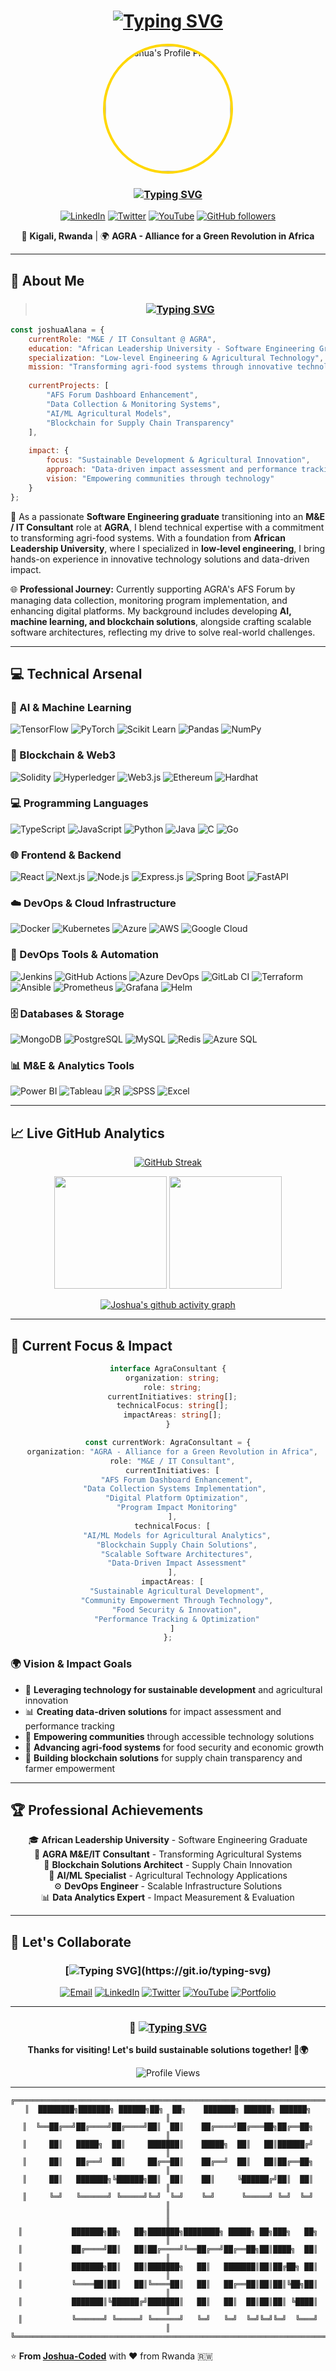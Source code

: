 <div align="center">
  
# [![Typing SVG](https://readme-typing-svg.herokuapp.com?font=Fira+Code&weight=600&size=28&duration=3000&pause=1000&color=FFD700&center=true&vCenter=true&multiline=true&width=800&height=100&lines=Hi+there%2C+I'm+Joshua+Alana!+%F0%9F%91%8B;M%26E+%2F+IT+Consultant+%40+AGRA+%F0%9F%8C%B1)](https://git.io/typing-svg)

<img src="https://github.com/Joshua-Coded.png" alt="Joshua's Profile Picture" width="200" height="200" style="border-radius: 50%; border: 4px solid #FFD700;" />

### [![Typing SVG](https://readme-typing-svg.herokuapp.com?font=Fira+Code&size=18&duration=2000&pause=1000&color=FFD700&center=true&vCenter=true&width=800&lines=Software+Engineering+Enthusiast+%7C+Blockchain+Engineer;AI%2FML+Specialist+%7C+DevOps+Engineer+%7C+M%26E+Consultant;Transforming+Agri-Food+Systems+Through+Technology+%F0%9F%8C%8D)](https://git.io/typing-svg)

[![LinkedIn](https://img.shields.io/badge/LinkedIn-0077B5?style=for-the-badge&logo=linkedin&logoColor=white)](https://www.linkedin.com/in/joshua-alana-5760b3196/)
[![Twitter](https://img.shields.io/badge/Twitter-1DA1F2?style=for-the-badge&logo=twitter&logoColor=white)](https://twitter.com/devjosh2023)
[![YouTube](https://img.shields.io/badge/YouTube-FF0000?style=for-the-badge&logo=youtube&logoColor=white)](https://youtube.com/@devjosh2023)
[![GitHub followers](https://img.shields.io/github/followers/Joshua-Coded?style=for-the-badge&color=FFD700&labelColor=000000)](https://github.com/Joshua-Coded)

📍 **Kigali, Rwanda** | 🌍 **AGRA - Alliance for a Green Revolution in Africa**

</div>

---

## 🌟 About Me

<div align="center">

> ### [![Typing SVG](https://readme-typing-svg.herokuapp.com?font=Fira+Code&size=16&duration=4000&pause=2000&color=FFD700&center=true&vCenter=true&width=600&lines=%22Turning+tech+into+tools+for+a+better+tomorrow.%22)](https://git.io/typing-svg)

</div>

```javascript
const joshuaAlana = {
    currentRole: "M&E / IT Consultant @ AGRA",
    education: "African Leadership University - Software Engineering Graduate",
    specialization: "Low-level Engineering & Agricultural Technology",
    mission: "Transforming agri-food systems through innovative technology solutions",
    
    currentProjects: [
        "AFS Forum Dashboard Enhancement",
        "Data Collection & Monitoring Systems", 
        "AI/ML Agricultural Models",
        "Blockchain for Supply Chain Transparency"
    ],
    
    impact: {
        focus: "Sustainable Development & Agricultural Innovation",
        approach: "Data-driven impact assessment and performance tracking",
        vision: "Empowering communities through technology"
    }
};
```

🌱 As a passionate **Software Engineering graduate** transitioning into an **M&E / IT Consultant** role at **AGRA**, I blend technical expertise with a commitment to transforming agri-food systems. With a foundation from **African Leadership University**, where I specialized in **low-level engineering**, I bring hands-on experience in innovative technology solutions and data-driven impact.

🌐 **Professional Journey:** Currently supporting AGRA's AFS Forum by managing data collection, monitoring program implementation, and enhancing digital platforms. My background includes developing **AI, machine learning, and blockchain solutions**, alongside crafting scalable software architectures, reflecting my drive to solve real-world challenges.

---

## 💻 Technical Arsenal

### 🤖 AI & Machine Learning
![TensorFlow](https://img.shields.io/badge/TensorFlow-FF6F00?style=for-the-badge&logo=tensorflow&logoColor=white)
![PyTorch](https://img.shields.io/badge/PyTorch-EE4C2C?style=for-the-badge&logo=pytorch&logoColor=white)
![Scikit Learn](https://img.shields.io/badge/scikit_learn-F7931E?style=for-the-badge&logo=scikit-learn&logoColor=white)
![Pandas](https://img.shields.io/badge/Pandas-2C2D72?style=for-the-badge&logo=pandas&logoColor=white)
![NumPy](https://img.shields.io/badge/numpy-%23013243.svg?style=for-the-badge&logo=numpy&logoColor=white)

### 🔗 Blockchain & Web3
![Solidity](https://img.shields.io/badge/Solidity-363636?style=for-the-badge&logo=solidity&logoColor=white)
![Hyperledger](https://img.shields.io/badge/hyperledger-2F3134?style=for-the-badge&logo=hyperledger&logoColor=white)
![Web3.js](https://img.shields.io/badge/Web3.js-F16822?style=for-the-badge&logo=web3.js&logoColor=white)
![Ethereum](https://img.shields.io/badge/Ethereum-3C3C3D?style=for-the-badge&logo=ethereum&logoColor=white)
![Hardhat](https://img.shields.io/badge/Hardhat-FFF100?style=for-the-badge&logo=hardhat&logoColor=black)

### 💻 Programming Languages
![TypeScript](https://img.shields.io/badge/TypeScript-007ACC?style=for-the-badge&logo=typescript&logoColor=white)
![JavaScript](https://img.shields.io/badge/JavaScript-F7DF1E?style=for-the-badge&logo=javascript&logoColor=black)
![Python](https://img.shields.io/badge/Python-3776AB?style=for-the-badge&logo=python&logoColor=white)
![Java](https://img.shields.io/badge/Java-ED8B00?style=for-the-badge&logo=java&logoColor=white)
![C](https://img.shields.io/badge/C-00599C?style=for-the-badge&logo=c&logoColor=white)
![Go](https://img.shields.io/badge/Go-00ADD8?style=for-the-badge&logo=go&logoColor=white)

### 🌐 Frontend & Backend
![React](https://img.shields.io/badge/React-20232A?style=for-the-badge&logo=react&logoColor=61DAFB)
![Next.js](https://img.shields.io/badge/Next.js-000000?style=for-the-badge&logo=next.js&logoColor=white)
![Node.js](https://img.shields.io/badge/Node.js-43853D?style=for-the-badge&logo=node.js&logoColor=white)
![Express.js](https://img.shields.io/badge/Express.js-404D59?style=for-the-badge)
![Spring Boot](https://img.shields.io/badge/Spring_Boot-6DB33F?style=for-the-badge&logo=spring-boot&logoColor=white)
![FastAPI](https://img.shields.io/badge/FastAPI-005571?style=for-the-badge&logo=fastapi)

### ☁️ DevOps & Cloud Infrastructure
![Docker](https://img.shields.io/badge/Docker-2496ED?style=for-the-badge&logo=docker&logoColor=white)
![Kubernetes](https://img.shields.io/badge/Kubernetes-326CE5?style=for-the-badge&logo=kubernetes&logoColor=white)
![Azure](https://img.shields.io/badge/Microsoft_Azure-0089D0?style=for-the-badge&logo=microsoft-azure&logoColor=white)
![AWS](https://img.shields.io/badge/AWS-232F3E?style=for-the-badge&logo=amazon-aws&logoColor=white)
![Google Cloud](https://img.shields.io/badge/Google_Cloud-4285F4?style=for-the-badge&logo=google-cloud&logoColor=white)

### 🔧 DevOps Tools & Automation
![Jenkins](https://img.shields.io/badge/Jenkins-D24939?style=for-the-badge&logo=jenkins&logoColor=white)
![GitHub Actions](https://img.shields.io/badge/GitHub_Actions-2088FF?style=for-the-badge&logo=github-actions&logoColor=white)
![Azure DevOps](https://img.shields.io/badge/Azure_DevOps-0078D4?style=for-the-badge&logo=azure-devops&logoColor=white)
![GitLab CI](https://img.shields.io/badge/GitLab_CI-FC6D26?style=for-the-badge&logo=gitlab&logoColor=white)
![Terraform](https://img.shields.io/badge/Terraform-623CE4?style=for-the-badge&logo=terraform&logoColor=white)
![Ansible](https://img.shields.io/badge/Ansible-EE0000?style=for-the-badge&logo=ansible&logoColor=white)
![Prometheus](https://img.shields.io/badge/Prometheus-E6522C?style=for-the-badge&logo=prometheus&logoColor=white)
![Grafana](https://img.shields.io/badge/Grafana-F46800?style=for-the-badge&logo=grafana&logoColor=white)
![Helm](https://img.shields.io/badge/Helm-0F1689?style=for-the-badge&logo=helm&logoColor=white)

### 🗄️ Databases & Storage
![MongoDB](https://img.shields.io/badge/MongoDB-4EA94B?style=for-the-badge&logo=mongodb&logoColor=white)
![PostgreSQL](https://img.shields.io/badge/PostgreSQL-316192?style=for-the-badge&logo=postgresql&logoColor=white)
![MySQL](https://img.shields.io/badge/MySQL-00000F?style=for-the-badge&logo=mysql&logoColor=white)
![Redis](https://img.shields.io/badge/Redis-DC382D?style=for-the-badge&logo=redis&logoColor=white)
![Azure SQL](https://img.shields.io/badge/Azure_SQL-0078D4?style=for-the-badge&logo=microsoft-sql-server&logoColor=white)

### 📊 M&E & Analytics Tools
![Power BI](https://img.shields.io/badge/Power_BI-F2C811?style=for-the-badge&logo=power-bi&logoColor=white)
![Tableau](https://img.shields.io/badge/Tableau-E97627?style=for-the-badge&logo=tableau&logoColor=white)
![R](https://img.shields.io/badge/R-276DC3?style=for-the-badge&logo=r&logoColor=white)
![SPSS](https://img.shields.io/badge/SPSS-052FAD?style=for-the-badge&logo=ibm&logoColor=white)
![Excel](https://img.shields.io/badge/Microsoft_Excel-217346?style=for-the-badge&logo=microsoft-excel&logoColor=white)

---

## 📈 Live GitHub Analytics

<div align="center">
  
[![GitHub Streak](https://streak-stats.demolab.com/?user=Joshua-Coded&theme=golden&border_radius=20&ring=FFD700&fire=FFD700&currStreakLabel=FFD700)](https://git.io/streak-stats)

<img height="180em" src="https://github-readme-stats.vercel.app/api?username=Joshua-Coded&show_icons=true&theme=dark&include_all_commits=true&count_private=true&border_radius=20&title_color=FFD700&icon_color=FFD700&text_color=ffffff&bg_color=0d1117"/>
<img height="180em" src="https://github-readme-stats.vercel.app/api/top-langs/?username=Joshua-Coded&layout=compact&langs_count=8&theme=dark&border_radius=20&title_color=FFD700&text_color=ffffff&bg_color=0d1117"/>

[![Joshua's github activity graph](https://github-readme-activity-graph.vercel.app/graph?username=Joshua-Coded&theme=github-compact&color=FFD700&line=FFD700&point=ffffff&area=true&hide_border=true)](https://github.com/ashutosh00710/github-readme-activity-graph)

</div>

---

## 🎯 Current Focus & Impact

<div align="center">

```typescript
interface AgraConsultant {
  organization: string;
  role: string;
  currentInitiatives: string[];
  technicalFocus: string[];
  impactAreas: string[];
}

const currentWork: AgraConsultant = {
  organization: "AGRA - Alliance for a Green Revolution in Africa",
  role: "M&E / IT Consultant",
  currentInitiatives: [
    "AFS Forum Dashboard Enhancement",
    "Data Collection Systems Implementation", 
    "Digital Platform Optimization",
    "Program Impact Monitoring"
  ],
  technicalFocus: [
    "AI/ML Models for Agricultural Analytics",
    "Blockchain Supply Chain Solutions",
    "Scalable Software Architectures",
    "Data-Driven Impact Assessment"
  ],
  impactAreas: [
    "Sustainable Agricultural Development",
    "Community Empowerment Through Technology",
    "Food Security & Innovation",
    "Performance Tracking & Optimization"
  ]
};
```

</div>

### 🌍 Vision & Impact Goals

- 🚀 **Leveraging technology for sustainable development** and agricultural innovation
- 📊 **Creating data-driven solutions** for impact assessment and performance tracking  
- 🤝 **Empowering communities** through accessible technology solutions
- 🌱 **Advancing agri-food systems** for food security and economic growth
- 🔗 **Building blockchain solutions** for supply chain transparency and farmer empowerment

---

## 🏆 Professional Achievements

<div align="center">

🎓 **African Leadership University** - Software Engineering Graduate  
🌱 **AGRA M&E/IT Consultant** - Transforming Agricultural Systems  
🔗 **Blockchain Solutions Architect** - Supply Chain Innovation  
🤖 **AI/ML Specialist** - Agricultural Technology Applications  
⚙️ **DevOps Engineer** - Scalable Infrastructure Solutions  
📊 **Data Analytics Expert** - Impact Measurement & Evaluation

</div>

---

## 🤝 Let's Collaborate

<div align="center">

### [![Typing SVG](https://readme-typing-svg.herokuapp.com?font=Fira+Code&size=18&duration=3000&pause=1000&color=FFD700&center=true&vCenter=true&width=700&lines=Eager+to+connect+with+professionals+in%3A;Agri-Tech+%7C+AI%2FML+%7C+Blockchain+%7C+Development;Let's+drive+innovation+and+sustainability+together!)](https://git.io/typing-svg)

[![Email](https://img.shields.io/badge/Email-D14836?style=for-the-badge&logo=gmail&logoColor=white)](mailto:joshua.alana@agra.org)
[![LinkedIn](https://img.shields.io/badge/LinkedIn-0077B5?style=for-the-badge&logo=linkedin&logoColor=white)](https://www.linkedin.com/in/joshua-alana-5760b3196/)
[![Twitter](https://img.shields.io/badge/Twitter-1DA1F2?style=for-the-badge&logo=twitter&logoColor=white)](https://twitter.com/devjosh2023)
[![YouTube](https://img.shields.io/badge/YouTube-FF0000?style=for-the-badge&logo=youtube&logoColor=white)](https://youtube.com/@devjosh2023)
[![Portfolio](https://img.shields.io/badge/Portfolio-000000?style=for-the-badge&logo=vercel&logoColor=white)](https://joshuaalana.dev)

</div>

---

<div align="center">

### 🌟 [![Typing SVG](https://readme-typing-svg.herokuapp.com?font=Fira+Code&size=20&duration=4000&pause=2000&color=FFD700&center=true&vCenter=true&width=600&lines=%22Turning+tech+into+tools+for+a+better+tomorrow.%22)](https://git.io/typing-svg)

**Thanks for visiting! Let's build sustainable solutions together! 🚀🌍**

![Profile Views](https://komarev.com/ghpvc/?username=Joshua-Coded&color=FFD700&style=flat-square&label=Profile+Views)

</div>

---

<div align="center">

```
╔══════════════════════════════════════════════════════════════════════════════╗
║  ████████╗███████╗ ██████╗██╗  ██╗    ███████╗ ██████╗ ██████╗             ║
║  ╚══██╔══╝██╔════╝██╔════╝██║  ██║    ██╔════╝██╔═══██╗██╔══██╗            ║
║     ██║   █████╗  ██║     ███████║    █████╗  ██║   ██║██████╔╝            ║
║     ██║   ██╔══╝  ██║     ██╔══██║    ██╔══╝  ██║   ██║██╔══██╗            ║
║     ██║   ███████╗╚██████╗██║  ██║    ██║     ╚██████╔╝██║  ██║            ║
║     ╚═╝   ╚══════╝ ╚═════╝╚═╝  ╚═╝    ╚═╝      ╚═════╝ ╚═╝  ╚═╝            ║
║                                                                              ║
║           ███████╗██╗   ██╗███████╗████████╗ █████╗ ██╗███╗   ██╗           ║
║           ██╔════╝██║   ██║██╔════╝╚══██╔══╝██╔══██╗██║████╗  ██║           ║
║           ███████╗██║   ██║███████╗   ██║   ███████║██║██╔██╗ ██║           ║
║           ╚════██║██║   ██║╚════██║   ██║   ██╔══██║██║██║╚██╗██║           ║
║           ███████║╚██████╔╝███████║   ██║   ██║  ██║██║██║ ╚████║           ║
║           ╚══════╝ ╚═════╝ ╚══════╝   ╚═╝   ╚═╝  ╚═╝╚═╝╚═╝  ╚═══╝           ║
╚══════════════════════════════════════════════════════════════════════════════╝
```

</div>

⭐️ **From [Joshua-Coded](https://github.com/Joshua-Coded)** with ❤️ from Rwanda 🇷🇼
